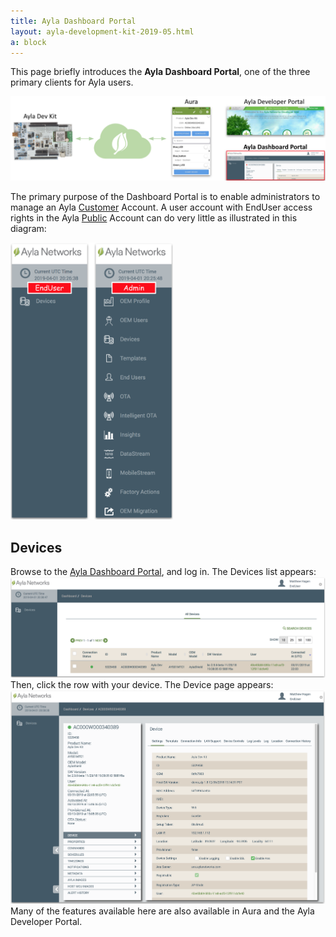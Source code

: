 ```yaml
---
title: Ayla Dashboard Portal
layout: ayla-development-kit-2019-05.html
a: block
---
```


This page briefly introduces the **Ayla Dashboard Portal**, one of the three primary clients for Ayla users.

<img src="app-and-portals.png" width="700">

The primary purpose of the Dashboard Portal is to enable administrators to manage an Ayla <u>Customer</u> Account. A user account with EndUser access rights in the Ayla <u>Public</u> Account can do very little as illustrated in this diagram:

<img src="dashboard-rights.png" width="260">

## Devices

Browse to the [Ayla Dashboard Portal](/content/ayla-dashboard-portal), and log in. The Devices list appears:
<img src="devices.png" width="800">
Then, click the row with your device. The Device page appears:
<img src="device.png" width="800">
Many of the features available here are also available in Aura and the Ayla Developer Portal.